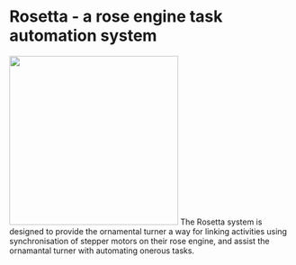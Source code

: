 # Rosetta - a rose engine task automation system
<img src="https://rosetta.colvintools.com/Images/Rosetta%20Logo%20-%20GitHub%20Library.png" width="300">
The Rosetta system is designed to provide the ornamental turner a way for linking activities using synchronisation of stepper motors on their rose engine, and assist the ornamantal turner with automating onerous tasks.
